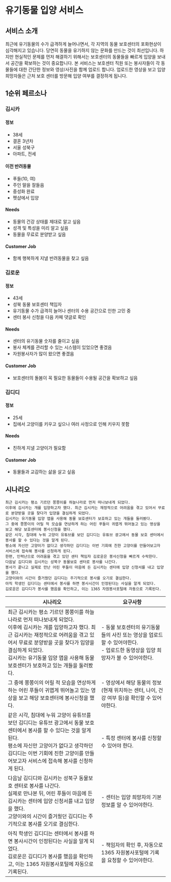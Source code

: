 # 유기동물 입양 서비스
## 서비스 소개
최근에 유기동물의 수가 급격하게 늘어나면서, 각 지역의 동물 보호센터의 포화현상이 심각해지고 있습니다.
당연히 동물을 유기하지 않는 문화를 만드는 것이 최선입니다. 
하지만 현실적인 문제를 먼저 해결하기 위해서는 보호센터의 동물들을 빠르게 입양을 보내서 공간을 확보하는 것이 중요합니다.
본 서비스는 보호센터 직원 또는 봉사자들이 각 동물들에 대한 간단한 정보와 영상/사진을 함께 업로드 합니다.
업로드한 영상을 보고 입양 희망자들은 근처 보호 센터를 방문해 입양 여부를 결정하게 됩니다.

## 1순위 페르소나
### 김시카
#### 정보
- 38세
- 결혼 3년차
- 서울 성북구
- 아파트, 전세
#### 이전 반려동물
- 푸들(10, 여)
- 주인 말을 잘들음
- 중성화 완료
- 펫샵에서 입양
#### Needs
- 동물의 건강 상태를 제대로 알고 싶음
- 성격 및 특성을 미리 알고 싶음
- 동물을 무료로 분양받고 싶음
#### Customer Job
- 함께 행복하게 지낼 반려동물을 찾고 싶음

### 김로운
#### 정보
- 43세
- 성북 동물 보호센터 책임자
- 유기동물 수가 급격히 늘어나 센터의 수용 공간으로 인한 고민 중
- 센터 봉사 신청을 다음 카페 댓글로 확인
#### Needs
- 센터의 유기동물 숫자를 줄이고 싶음
- 봉사 체계를 관리할 수 있는 시스템이 있었으면 좋겠음
- 자원봉사자가 많이 왔으면 좋겠음
#### Customer Job
- 보호센터의 돌봄이 꼭 필요한 동물들이 수용될 공간을 확보하고 싶음

### 김디디
#### 정보
- 25세
- 집에서 고양이를 키우고 싶으나 여러 사정으로 인해 키우지 못함
#### Needs
- 친하게 지낼 고양이가 필요함
#### Customer Job
- 동물들과 교감하는 삶을 살고 싶음

## 시나리오
```
최근 김시카는 평소 기르던 쫑쫑이를 하늘나라로 먼저 떠나보내게 되었다. 
이후에 김시카는 개를 입양하고자 했다. 최근 김시카는 재정적으로 어려움을 겪고 있어서 무료로 분양받을 곳을 찾다가 입양을 결심하게 되었다.
김시카는 유기동물 입양 앱을 사용해 동물 보호센터가 보호하고 있는 개들을 둘러봤다.
그 중에 쫑쫑이의 어릴 적 모습을 연상하게 하는 어린 푸들이 귀엽게 뛰어놀고 있는 영상을 보고 해당 보호센터에 봉사신청을 했다.
같은 시각, 침대에 누워 고양이 유튜브를 보던 김디디는 유튜브 광고에서 동물 보호 센터에서 봉사를 할 수 있다는 것을 알게 된다.
평소에 자신만 고양이가 없다고 생각하던 김디디는 이번 기회에 친한 고양이를 만들어보고자 서비스에 접속해 봉사를 신청하게 된다.
한편, 인력난으로 어려움을 겪고 있던 센터 책임자 김로운은 봉사신청을 빠르게 수락한다. 
다음날 김디디와 김시카는 성북구 동물보호 센터로 봉사를 나간다.
봉사가 끝나고 실제로 만난 어린 푸들이 마음에 든 김시카는 센터에 입양 신청서를 내고 입양을 했다.
고양이와의 시간이 즐거웠던 김디디는 주기적으로 봉사를 오기로 결심한다.
아직 학생인 김디디는 센터에서 봉사를 하면 봉사시간이 인정된다는 사실을 알게 되었다.
김로운은 김디디가 봉사를 했음을 확인하고, 이는 1365 자원봉사포털에 자동으로 기록된다. 
```

|시나리오|요구사항|
|-----|-----|
|최근 김시카는 평소 기르던 쫑쫑이를 하늘나라로 먼저 떠나보내게 되었다. <br/> 이후에 김시카는 개를 입양하고자 했다. 최근 김시카는 재정적으로 어려움을 겪고 있어서 무료로 분양받을 곳을 찾다가 입양을 결심하게 되었다.<br/> 김시카는 유기동물 입양 앱을 사용해 동물 보호센터가 보호하고 있는 개들을 둘러봤다.| - 동물 보호센터의 유기동물들의 사진 또는 영상을 업로드할 수 있어야한다. <br/> - 업로드한 동영상을 입양 희망자가 볼 수 있어야한다.|
|그 중에 쫑쫑이의 어릴 적 모습을 연상하게 하는 어린 푸들이 귀엽게 뛰어놀고 있는 영상을 보고 해당 보호센터에 봉사신청을 했다.|- 영상에서 해당 동물의 정보(현재 위치하는 센터, 나이, 건강 여부 등)을 확인할 수 있어야한다.|
|같은 시각, 침대에 누워 고양이 유튜브를 보던 김디디는 유튜브 광고에서 동물 보호 센터에서 봉사를 할 수 있다는 것을 알게 된다. <br/> 평소에 자신만 고양이가 없다고 생각하던 김디디는 이번 기회에 친한 고양이를 만들어보고자 서비스에 접속해 봉사를 신청하게 된다.|- 특정 센터에 봉사를 신청할 수 있어야 한다.|
|다음날 김디디와 김시카는 성북구 동물보호 센터로 봉사를 나간다. <br/> 실제로 만나본 뒤, 어린 푸들이 마음에 든 김시카는 센터에 입양 신청서를 내고 입양을 했다. <br/> 고양이와의 시간이 즐거웠던 김디디는 주기적으로 봉사를 오기로 결심한다.|- 센터는 입양 희망자의 기본 정보를 알 수 있어야한다.|
|아직 학생인 김디디는 센터에서 봉사를 하면 봉사시간이 인정된다는 사실을 알게 되었다. <br/> 김로운은 김디디가 봉사를 했음을 확인하고, 이는 1365 자원봉사포털에 자동으로 기록된다.|- 책임자의 확인 후, 자동으로 1365 자원봉사포털에 기록을 요청할 수 있어야한다.| 

